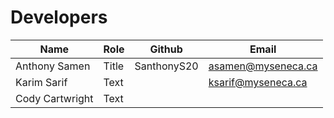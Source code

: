 # Developers
|     Name      |    Role       |   Github  |       Email        |
|---------------|---------------|-----------|--------------------|       
| Anthony Samen | Title         |SanthonyS20| asamen@myseneca.ca |
| Karim Sarif   | Text          |           | ksarif@myseneca.ca |
|Cody Cartwright| Text          |           |                    |
